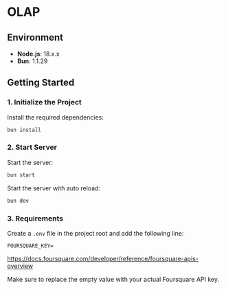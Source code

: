 # OLAP

## Environment

- **Node.js**: 18.x.x
- **Bun**: 1.1.29

## Getting Started

### 1. Initialize the Project

Install the required dependencies:

```bash
bun install
```

### 2. Start Server

Start the server:

```bash
bun start
```

Start the server with auto reload:

```bash
bun dev
```


### 3. Requirements

Create a `.env` file in the project root and add the following line:

```dotenv
FOURSQUARE_KEY=
```
https://docs.foursquare.com/developer/reference/foursquare-apis-overview

Make sure to replace the empty value with your actual Foursquare API key.